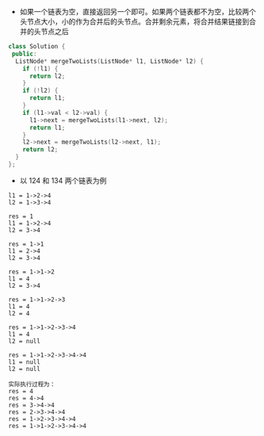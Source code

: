 * 如果一个链表为空，直接返回另一个即可。如果两个链表都不为空，比较两个头节点大小，小的作为合并后的头节点。合并剩余元素，将合并结果链接到合并的头节点之后

```cpp
class Solution {
 public:
  ListNode* mergeTwoLists(ListNode* l1, ListNode* l2) {
    if (!l1) {
      return l2;
    }
    if (!l2) {
      return l1;
    }
    if (l1->val < l2->val) {
      l1->next = mergeTwoLists(l1->next, l2);
      return l1;
    }
    l2->next = mergeTwoLists(l2->next, l1);
    return l2;
  }
};
```

* 以 124 和 134 两个链表为例

```
l1 = 1->2->4
l2 = 1->3->4

res = 1
l1 = 1->2->4
l2 = 3->4

res = 1->1
l1 = 2->4
l2 = 3->4

res = 1->1->2
l1 = 4
l2 = 3->4

res = 1->1->2->3
l1 = 4
l2 = 4

res = 1->1->2->3->4
l1 = 4
l2 = null

res = 1->1->2->3->4->4
l1 = null
l2 = null

实际执行过程为：
res = 4
res = 4->4
res = 3->4->4
res = 2->3->4->4
res = 1->2->3->4->4
res = 1->1->2->3->4->4
```
